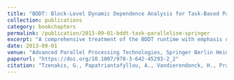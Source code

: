 ```yaml
---
title: "BDDT: Block-Level Dynamic Dependence Analysis for Task-Based Parallelism"
collection: publications
category: bookchapters
permalink: /publication/2013-09-01-bddt-task-parallelism-springer
excerpt: "A comprehensive treatment of the BDDT runtime with emphasis on block-level memory tracking and support for irregular applications in task-parallel environments."
date: 2013-09-01
venue: "Advanced Parallel Processing Technologies, Springer Berlin Heidelberg"
paperurl: "https://doi.org/10.1007/978-3-642-45293-2_2"
citation: "Tzenakis, G., Papatriantafyllou, A., Vandierendonck, H., Pratikakis, P., & Nikolopoulos, D. S. (2013). \"BDDT: Block-Level Dynamic Dependence Analysis for Task-Based Parallelism.\" In *Advanced Parallel Processing Technologies* (pp. 17–31). Springer. https://doi.org/10.1007/978-3-642-45293-2_2"
---
```

